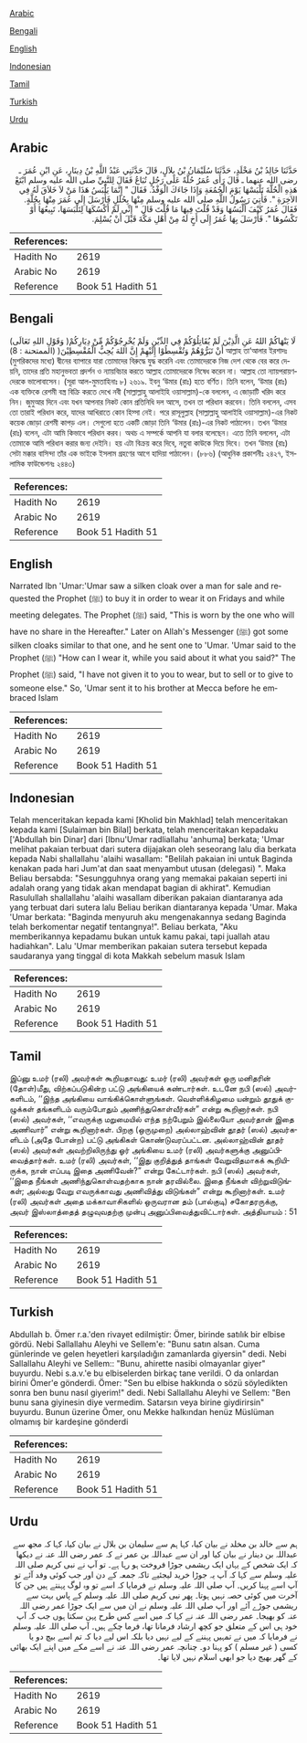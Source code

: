 [Arabic](#arabic)

[Bengali](#bengali)

[English](#english)

[Indonesian](#indonesian)

[Tamil](#tamil)

[Turkish](#turkish)

[Urdu](#urdu)

## Arabic


<div dir="rtl" lang="ar" style={{fontSize:'larger',backgroundColor:'#f8f9fa',padding:20}}>
حَدَّثَنَا خَالِدُ بْنُ مَخْلَدٍ، حَدَّثَنَا سُلَيْمَانُ بْنُ بِلاَلٍ، قَالَ حَدَّثَنِي عَبْدُ اللَّهِ بْنُ دِينَارٍ، عَنِ ابْنِ عُمَرَ ـ رضى الله عنهما ـ قَالَ رَأَى عُمَرُ حُلَّةً عَلَى رَجُلٍ تُبَاعُ فَقَالَ لِلنَّبِيِّ صلى الله عليه وسلم ابْتَعْ هَذِهِ الْحُلَّةَ تَلْبَسْهَا يَوْمَ الْجُمُعَةِ وَإِذَا جَاءَكَ الْوَفْدُ‏.‏ فَقَالَ ‏"‏ إِنَّمَا يَلْبَسُ هَذَا مَنْ لاَ خَلاَقَ لَهُ فِي الآخِرَةِ ‏"‏‏.‏ فَأُتِيَ رَسُولُ اللَّهِ صلى الله عليه وسلم مِنْهَا بِحُلَلٍ فَأَرْسَلَ إِلَى عُمَرَ مِنْهَا بِحُلَّةٍ‏.‏ فَقَالَ عُمَرُ كَيْفَ أَلْبَسُهَا وَقَدْ قُلْتَ فِيهَا مَا قُلْتَ قَالَ ‏"‏ إِنِّي لَمْ أَكْسُكَهَا لِتَلْبَسَهَا، تَبِيعُهَا أَوْ تَكْسُوهَا ‏"‏‏.‏ فَأَرْسَلَ بِهَا عُمَرُ إِلَى أَخٍ لَهُ مِنْ أَهْلِ مَكَّةَ قَبْلَ أَنْ يُسْلِمَ‏.‏
</div>
<div style={{backgroundColor:'#f8f9fa',padding:20, marginBottom: 10}}><table> <thead> <tr> <th>References:</th> <th></th> </tr> </thead> <tbody><tr><td>Hadith No</td><td>2619</td></tr><tr><td>Arabic No</td><td>2619</td></tr><tr><td>Reference</td><td>Book 51 Hadith 51</td></tr></tbody></table></div>

## Bengali


<div dir="ltr" lang="bn" style={{fontSize:'larger',backgroundColor:'#f8f9fa',padding:20}}>
(وَقَوْلِ اللهِ تَعَالَى )لَا يَنْهَاكُمْ اللهُ عَنِ الَّذِيْنَ لَمْ يُقَاتِلُوْكُمْ فِي الدِّيْنِ وَلَمْ يُخْرِجُوْكُمْ مِّنْ دِيَارِكُمْ أَنْ تَبَرُّوْهُمْ وَتُقْسِطُوْا إِلَيْهِمْ إِنَّ اللهَ يُحِبُّ الْمُقْسِطِيْنَ( (الممتحنة : 8) আল্লাহ তা‘আলার ইরশাদঃ (মুশরিকদের মধ্যে) দ্বীনের ব্যাপারে যারা তোমাদের বিরুদ্ধে যুদ্ধ করেনি এবং তোমাদেরকে নিজ দেশ থেকে বের করে দেয়নি, তাদের প্রতি মহানুভবতা প্রদর্শন ও ন্যায়বিচার করতে আল্লাহ তোমাদেরকে নিষেধ করেন না। আল্লাহ তো ন্যায়পরায়ণদেরকে ভালোবাসেন। (সূরা আল-মুমতাহিনাঃ ৮) ২৬১৯. ইবনু ‘উমার (রাঃ) হতে বর্ণিত। তিনি বলেন, ‘উমার (রাঃ) এক ব্যক্তিকে রেশমী বস্ত্র বিক্রি করতে দেখে নবী (সাল্লাল্লাহু আলাইহি ওয়াসাল্লাম)-কে বললেন, এ জোড়াটি খরিদ করে নিন। জুমুআর দিনে এবং যখন আপনার নিকট কোন প্রতিনিধি দল আসে, তখন তা পরিধান করবেন। তিনি বললেন, এসব তো তারাই পরিধান করে, যাদের আখিরাতে কোন হিস্সা নেই। পরে রাসূলুল্লাহ (সাল্লাল্লাহু আলাইহি ওয়াসাল্লাম)-এর নিকট কয়েক জোড়া রেশমী কাপড় এল। সেগুলো হতে একটি জোড়া তিনি ‘উমার (রাঃ)-এর নিকট পাঠালেন। তখন ‘উমার (রাঃ) বলেন, এটা আমি কিভাবে পরিধান করব। অথচ এ সম্পর্কে আপনি যা বলার বলেছেন। এতে তিনি বললেন, এটা তোমাকে আমি পরিধান করার জন্য দেইনি। হয় এটা বিক্রয় করে দিবে, নতুবা কাউকে দিয়ে দিবে। তখন ‘উমার (রাঃ) সেটা মক্কার বাসিন্দা তাঁর এক ভাইকে ইসলাম গ্রহণের আগে হাদিয়া পাঠালেন। (৮৮৬) (আধুনিক প্রকাশনীঃ ২৪২৭, ইসলামিক ফাউন্ডেশনঃ ২৪৪৩)
</div>
<div style={{backgroundColor:'#f8f9fa',padding:20, marginBottom: 10}}><table> <thead> <tr> <th>References:</th> <th></th> </tr> </thead> <tbody><tr><td>Hadith No</td><td>2619</td></tr><tr><td>Arabic No</td><td>2619</td></tr><tr><td>Reference</td><td>Book 51 Hadith 51</td></tr></tbody></table></div>

## English


<div dir="ltr" lang="en" style={{fontSize:'larger',backgroundColor:'#f8f9fa',padding:20}}>
Narrated Ibn 'Umar:'Umar saw a silken cloak over a man for sale and requested the Prophet (ﷺ) to buy it in order to wear it on Fridays and while meeting delegates. The Prophet (ﷺ) said, "This is worn by the one who will have no share in the Hereafter." Later on Allah's Messenger (ﷺ) got some silken cloaks similar to that one, and he sent one to 'Umar. 'Umar said to the Prophet (ﷺ) "How can I wear it, while you said about it what you said?" The Prophet (ﷺ) said, "I have not given it to you to wear, but to sell or to give to someone else." So, 'Umar sent it to his brother at Mecca before he embraced Islam
</div>
<div style={{backgroundColor:'#f8f9fa',padding:20, marginBottom: 10}}><table> <thead> <tr> <th>References:</th> <th></th> </tr> </thead> <tbody><tr><td>Hadith No</td><td>2619</td></tr><tr><td>Arabic No</td><td>2619</td></tr><tr><td>Reference</td><td>Book 51 Hadith 51</td></tr></tbody></table></div>

## Indonesian


<div dir="ltr" lang="id" style={{fontSize:'larger',backgroundColor:'#f8f9fa',padding:20}}>
Telah menceritakan kepada kami [Kholid bin Makhlad] telah menceritakan kepada kami [Sulaiman bin Bilal] berkata, telah menceritakan kepadaku ['Abdullah bin Dinar] dari [Ibnu'Umar radliallahu 'anhuma] berkata; 'Umar melihat pakaian terbuat dari sutera dijajakan oleh seseorang lalu dia berkata kepada Nabi shallallahu 'alaihi wasallam: "Belilah pakaian ini untuk Baginda kenakan pada hari Jum'at dan saat menyambut utusan (delegasi) ". Maka Beliau bersabda: "Sesungguhnya orang yang memakai pakaian seperti ini adalah orang yang tidak akan mendapat bagian di akhirat". Kemudian Rasulullah shallallahu 'alaihi wasallam diberikan pakaian diantaranya ada yang terbuat dari sutera lalu Beliau berikan diantaranya kepada 'Umar. Maka 'Umar berkata: "Baginda menyuruh aku mengenakannya sedang Baginda telah berkomentar negatif tentangnya!". Beliau berkata, "Aku memberikannya kepadamu bukan untuk kamu pakai, tapi juallah atau hadiahkan". Lalu 'Umar memberikan pakaian sutera tersebut kepada saudaranya yang tinggal di kota Makkah sebelum masuk Islam
</div>
<div style={{backgroundColor:'#f8f9fa',padding:20, marginBottom: 10}}><table> <thead> <tr> <th>References:</th> <th></th> </tr> </thead> <tbody><tr><td>Hadith No</td><td>2619</td></tr><tr><td>Arabic No</td><td>2619</td></tr><tr><td>Reference</td><td>Book 51 Hadith 51</td></tr></tbody></table></div>

## Tamil


<div dir="ltr" lang="ta" style={{fontSize:'larger',backgroundColor:'#f8f9fa',padding:20}}>
இப்னு உமர் (ரலி) அவர்கள் கூறியதாவது: உமர் (ரலி) அவர்கள் ஒரு மனிதரின் (தோள்)மீது, விற்கப்படுகின்ற பட்டு அங்கியைக் கண்டார்கள். உடனே நபி (ஸல்) அவர்களிடம், ‘‘இந்த அங்கியை வாங்கிக்கொள்ளுங்கள். வெள்ளிக்கிழமை யன்றும் தூதுக் குழுக்கள் தங்களிடம் வரும்போதும் அணிந்துகொள்வீர்கள்” என்று கூறினார்கள். நபி (ஸல்) அவர்கள், ‘‘எவருக்கு மறுமையில் எந்த நற்பேறும் இல்லையோ அவர்தான் இதை அணிவார்” என்று கூறினார்கள். பிறகு (ஒருமுறை) அல்லாஹ்வின் தூதர் (ஸல்) அவர்களிடம் (அதே போன்ற) பட்டு அங்கிகள் கொண்டுவரப்பட்டன. அல்லாஹ்வின் தூதர் (ஸல்) அவர்கள் அவற்றிலிருந்து ஓர் அங்கியை உமர் (ரலி) அவர்களுக்கு அனுப்பிவைத்தார்கள். உமர் (ரலி) அவர்கள், ‘‘இது குறித்துத் தாங்கள் வேறுவிதமாகக் கூறியிருக்க, நான் எப்படி இதை அணிவேன்?” என்று கேட்டார்கள். நபி (ஸல்) அவர்கள், ‘‘இதை நீங்கள் அணிந்துகொள்வதற்காக நான் தரவில்லை. இதை நீங்கள் விற்றுவிடுங்கள்; அல்லது வேறு எவருக்காவது அணிவித்து விடுங்கள்” என்று கூறினார்கள். உமர் (ரலி) அவர்கள் அதை மக்காவாசிகளில் ஒருவரான தம் (பால்குடி) சகோதரருக்கு, அவர் இஸ்லாத்தைத் தழுவுவதற்கு முன்பு அனுப்பிவைத்துவிட்டார்கள். அத்தியாயம் : 51
</div>
<div style={{backgroundColor:'#f8f9fa',padding:20, marginBottom: 10}}><table> <thead> <tr> <th>References:</th> <th></th> </tr> </thead> <tbody><tr><td>Hadith No</td><td>2619</td></tr><tr><td>Arabic No</td><td>2619</td></tr><tr><td>Reference</td><td>Book 51 Hadith 51</td></tr></tbody></table></div>

## Turkish


<div dir="ltr" lang="tr" style={{fontSize:'larger',backgroundColor:'#f8f9fa',padding:20}}>
Abdullah b. Ömer r.a.'den rivayet edilmiştir: Ömer, birinde satılık bir elbise gördü. Nebi Sallallahu Aleyhi ve Sellem'e: "Bunu satın alsan. Cuma günlerinde ve gelen heyetleri karşıladığın zamanlarda giyersin" dedi. Nebi Sallallahu Aleyhi ve Sellem:: "Bunu, ahirette nasibi olmayanlar giyer" buyurdu. Nebi s.a.v.'e bu elbiselerden birkaç tane verildi. O da onlardan birini Ömer'e gönderdi. Ömer: "Sen bu elbise hakkında o sözü söyledikten sonra ben bunu nasıl giyerim!" dedi. Nebi Sallallahu Aleyhi ve Sellem: "Ben bunu sana giyinesin diye vermedim. Satarsın veya birine giydirirsin" buyurdu. Bunun üzerine Ömer, onu Mekke halkından henüz Müslüman olmamış bir kardeşine gönderdi
</div>
<div style={{backgroundColor:'#f8f9fa',padding:20, marginBottom: 10}}><table> <thead> <tr> <th>References:</th> <th></th> </tr> </thead> <tbody><tr><td>Hadith No</td><td>2619</td></tr><tr><td>Arabic No</td><td>2619</td></tr><tr><td>Reference</td><td>Book 51 Hadith 51</td></tr></tbody></table></div>

## Urdu


<div dir="rtl" lang="ur" style={{fontSize:'larger',backgroundColor:'#f8f9fa',padding:20}}>
ہم سے خالد بن مخلد نے بیان کیا، کہا ہم سے سلیمان بن بلال نے بیان کیا، کہا کہ مجھ سے عبداللہ بن دینار نے بیان کیا اور ان سے عبداللہ بن عمر نے کہ عمر رضی اللہ عنہ نے دیکھا کہ ایک شخص کے یہاں ایک ریشمی جوڑا فروخت ہو رہا ہے۔ تو آپ نے نبی کریم صلی اللہ علیہ وسلم سے کہا کہ آپ یہ جوڑا خرید لیجئیے تاکہ جمعہ کے دن اور جب کوئی وفد آئے تو آپ اسے پہنا کریں۔ آپ صلی اللہ علیہ وسلم نے فرمایا کہ اسے تو وہ لوگ پہنتے ہیں جن کا آخرت میں کوئی حصہ نہیں ہوتا۔ پھر نبی کریم صلی اللہ علیہ وسلم کے پاس بہت سے ریشمی جوڑے آئے اور آپ صلی اللہ علیہ وسلم نے ان میں سے ایک جوڑا عمر رضی اللہ عنہ کو بھیجا۔ عمر رضی اللہ عنہ نے کہا کہ میں اسے کس طرح پہن سکتا ہوں جب کہ آپ خود ہی اس کے متعلق جو کچھ ارشاد فرمانا تھا، فرما چکے ہیں۔ آپ صلی اللہ علیہ وسلم نے فرمایا کہ میں نے تمہیں پہننے کے لیے نہیں دیا بلکہ اس لیے دیا کہ تم اسے بیچ دو یا کسی ( غیر مسلم ) کو پہنا دو۔ چنانچہ عمر رضی اللہ عنہ نے اسے مکے میں اپنے ایک بھائی کے گھر بھیج دیا جو ابھی اسلام نہیں لایا تھا۔
</div>
<div style={{backgroundColor:'#f8f9fa',padding:20, marginBottom: 10}}><table> <thead> <tr> <th>References:</th> <th></th> </tr> </thead> <tbody><tr><td>Hadith No</td><td>2619</td></tr><tr><td>Arabic No</td><td>2619</td></tr><tr><td>Reference</td><td>Book 51 Hadith 51</td></tr></tbody></table></div>